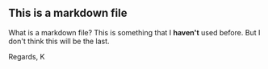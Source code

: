 ## This is a markdown file
What is a markdown file? This is something that I **haven't** used before. But I don't think this will be the last.

Regards,
K
